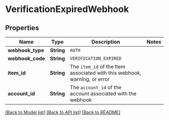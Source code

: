 # VerificationExpiredWebhook

## Properties

Name | Type | Description | Notes
------------ | ------------- | ------------- | -------------
**webhook_type** | **String** | `AUTH` | 
**webhook_code** | **String** | `VERIFICATION_EXPIRED` | 
**item_id** | **String** | The `item_id` of the Item associated with this webhook, warning, or error | 
**account_id** | **String** | The `account_id` of the account associated with the webhook | 

[[Back to Model list]](../README.md#documentation-for-models) [[Back to API list]](../README.md#documentation-for-api-endpoints) [[Back to README]](../README.md)


